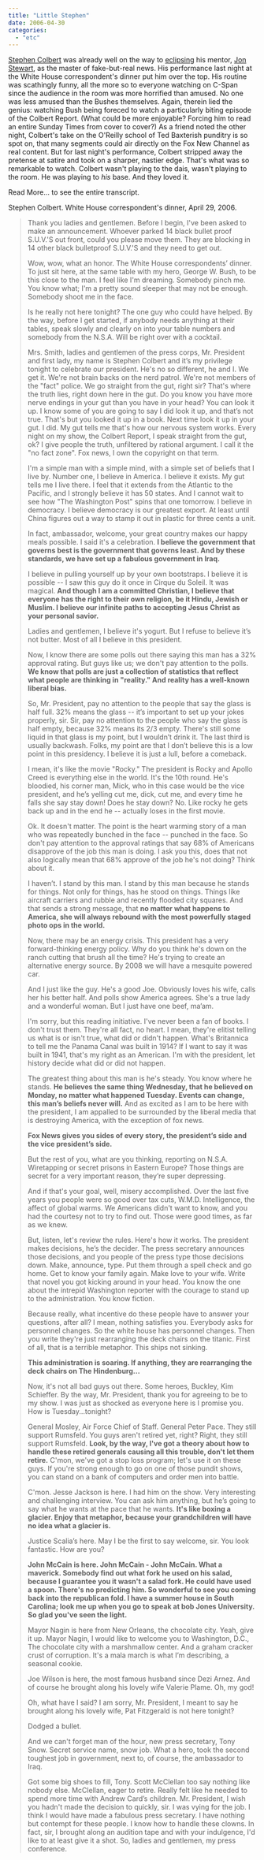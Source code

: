 ```yaml
---
title: "Little Stephen"
date: 2006-04-30
categories: 
  - "etc"
---
```


[Stephen Colbert](http://www.comedycentral.com/shows/the_colbert_report/index.jhtml) was already well on the way to [eclipsing](http://www.colbertnation.com/colbertnation/) his mentor, [Jon Stewart](http://www.comedycentral.com/shows/the_daily_show/index.jhtml), as the master of fake-but-real news. His performance last night at the White House correspondent's dinner put him over the top. His routine was scathingly funny, all the more so to everyone watching on C-Span since the audience in the room was more horrified than amused. No one was less amused than the Bushes themselves. Again, therein lied the genius: watching Bush being foreced to watch a particularly biting episode of the Colbert Report. (What could be more enjoyable? Forcing him to read an entire Sunday Times from cover to cover?) As a friend noted the other night, Colbert's take on the O'Reilly school of Ted Baxterish punditry is so spot on, that many segments could air directly on the Fox New Channel as real content. But for last night's performance, Colbert stripped away the pretense at satire and took on a sharper, nastier edge. That's what was so remarkable to watch. Colbert wasn't playing to the dais, wasn't playing to the room. He was playing to _his_ base. And they loved it.

Read More... to see the entire transcript. 

Stephen Colbert. White House correspondent's dinner, April 29, 2006.

> Thank you ladies and gentlemen. Before I begin, I've been asked to make an announcement. Whoever parked 14 black bullet proof S.U.V.'S out front, could you please move them. They are blocking in 14 other black bulletproof S.U.V.'S and they need to get out.
> 
> Wow, wow, what an honor. The White House correspondents’ dinner. To just sit here, at the same table with my hero, George W. Bush, to be this close to the man. I feel like I'm dreaming. Somebody pinch me. You know what; I'm a pretty sound sleeper that may not be enough. Somebody shoot me in the face.
> 
> Is he really not here tonight? The one guy who could have helped. By the way, before I get started, if anybody needs anything at their tables, speak slowly and clearly on into your table numbers and somebody from the N.S.A. Will be right over with a cocktail.
> 
> Mrs. Smith, ladies and gentlemen of the press corps, Mr. President and first lady, my name is Stephen Colbert and it’s my privilege tonight to celebrate our president. He's no so different, he and I. We get it. We're not brain backs on the nerd patrol. We're not members of the "fact" police. We go straight from the gut, right sir? That's where the truth lies, right down here in the gut. Do you know you have more nerve endings in your gut than you have in your head? You can look it up. I know some of you are going to say I did look it up, and that’s not true. That's but you looked it up in a book. Next time look it up in your gut. I did. My gut tells me that's how our nervous system works. Every night on my show, the Colbert Report, I speak straight from the gut, ok? I give people the truth, unfiltered by rational argument. I call it the "no fact zone". Fox news, I own the copyright on that term.
> 
> I'm a simple man with a simple mind, with a simple set of beliefs that I live by. Number one, I believe in America. I believe it exists. My gut tells me I live there. I feel that it extends from the Atlantic to the Pacific, and I strongly believe it has 50 states. And I cannot wait to see how "The Washington Post" spins that one tomorrow. I believe in democracy. I believe democracy is our greatest export. At least until China figures out a way to stamp it out in plastic for three cents a unit.
> 
> In fact, ambassador, welcome, your great country makes our happy meals possible. I said it's a celebration. **I believe the government that governs best is the government that governs least. And by these standards, we have set up a fabulous government in Iraq.**
> 
> I believe in pulling yourself up by your own bootstraps. I believe it is possible -- I saw this guy do it once in Cirque du Soleil. It was magical. **And though I am a committed Christian, I believe that everyone has the right to their own religion, be it Hindu, Jewish or Muslim. I believe our infinite paths to accepting Jesus Christ as your personal savior.**
> 
> Ladies and gentlemen, I believe it's yogurt. But I refuse to believe it’s not butter. Most of all I believe in this president.
> 
> Now, I know there are some polls out there saying this man has a 32% approval rating. But guys like us; we don't pay attention to the polls. **We know that polls are just a collection of statistics that reflect what people are thinking in "reality." And reality has a well-known liberal bias.**
> 
> So, Mr. President, pay no attention to the people that say the glass is half full. 32% means the glass -- it’s important to set up your jokes properly, sir. Sir, pay no attention to the people who say the glass is half empty, because 32% means its 2/3 empty. There's still some liquid in that glass is my point, but I wouldn’t drink it. The last third is usually backwash. Folks, my point are that I don’t believe this is a low point in this presidency. I believe it is just a lull, before a comeback.
> 
> I mean, it's like the movie "Rocky." The president is Rocky and Apollo Creed is everything else in the world. It's the 10th round. He's bloodied, his corner man, Mick, who in this case would be the vice president, and he’s yelling cut me, dick, cut me, and every time he falls she say stay down! Does he stay down? No. Like rocky he gets back up and in the end he -- actually loses in the first movie.
> 
> Ok. It doesn't matter. The point is the heart warming story of a man who was repeatedly bunched in the face -- punched in the face. So don't pay attention to the approval ratings that say 68% of Americans disapprove of the job this man is doing. I ask you this, does that not also logically mean that 68% approve of the job he's not doing? Think about it.
> 
> I haven’t. I stand by this man. I stand by this man because he stands for things. Not only for things, has he stood on things. Things like aircraft carriers and rubble and recently flooded city squares. And that sends a strong message, that **no matter what happens to America, she will always rebound with the most powerfully staged photo ops in the world.**
> 
> Now, there may be an energy crisis. This president has a very forward-thinking energy policy. Why do you think he's down on the ranch cutting that brush all the time? He's trying to create an alternative energy source. By 2008 we will have a mesquite powered car.
> 
> And I just like the guy. He's a good Joe. Obviously loves his wife, calls her his better half. And polls show America agrees. She's a true lady and a wonderful woman. But I just have one beef, ma’am.
> 
> I'm sorry, but this reading initiative. I've never been a fan of books. I don't trust them. They're all fact, no heart. I mean, they're elitist telling us what is or isn't true, what did or didn't happen. What's Britannica to tell me the Panama Canal was built in 1914? If I want to say it was built in 1941, that's my right as an American. I'm with the president, let history decide what did or did not happen.
> 
> The greatest thing about this man is he's steady. You know where he stands. **He believes the same thing Wednesday, that he believed on Monday, no matter what happened Tuesday. Events can change, this man’s beliefs never will.** And as excited as I am to be here with the president, I am appalled to be surrounded by the liberal media that is destroying America, with the exception of fox news.
> 
> **Fox News gives you sides of every story, the president’s side and the vice president’s side.**
> 
> But the rest of you, what are you thinking, reporting on N.S.A. Wiretapping or secret prisons in Eastern Europe? Those things are secret for a very important reason, they’re super depressing.
> 
> And if that's your goal, well, misery accomplished. Over the last five years you people were so good over tax cuts, W.M.D. Intelligence, the affect of global warms. We Americans didn't want to know, and you had the courtesy not to try to find out. Those were good times, as far as we knew.
> 
> But, listen, let's review the rules. Here's how it works. The president makes decisions, he’s the decider. The press secretary announces those decisions, and you people of the press type those decisions down. Make, announce, type. Put them through a spell check and go home. Get to know your family again. Make love to your wife. Write that novel you got kicking around in your head. You know the one about the intrepid Washington reporter with the courage to stand up to the administration. You know fiction.
> 
> Because really, what incentive do these people have to answer your questions, after all? I mean, nothing satisfies you. Everybody asks for personnel changes. So the white house has personnel changes. Then you write they're just rearranging the deck chairs on the titanic. First of all, that is a terrible metaphor. This ships not sinking.
> 
> **This administration is soaring. If anything, they are rearranging the deck chairs on The Hindenburg...**
> 
> Now, it's not all bad guys out there. Some heroes, Buckley, Kim Schieffer. By the way, Mr. President, thank you for agreeing to be to my show. I was just as shocked as everyone here is I promise you. How is Tuesday...tonight?
> 
> General Mosley, Air Force Chief of Staff. General Peter Pace. They still support Rumsfeld. You guys aren't retired yet, right? Right, they still support Rumsfeld. **Look, by the way, I've got a theory about how to handle these retired generals causing all this trouble, don't let them retire.** C'mon, we've got a stop loss program; let's use it on these guys. If you're strong enough to go on one of those pundit shows, you can stand on a bank of computers and order men into battle.
> 
> C'mon. Jesse Jackson is here. I had him on the show. Very interesting and challenging interview. You can ask him anything, but he’s going to say what he wants at the pace that he wants. **It's like boxing a glacier. Enjoy that metaphor, because your grandchildren will have no idea what a glacier is.**
> 
> Justice Scalia’s here. May I be the first to say welcome, sir. You look fantastic. How are you?
> 
> **John McCain is here. John McCain - John McCain. What a maverick. Somebody find out what fork he used on his salad, because I guarantee you it wasn't a salad fork. He could have used a spoon. There's no predicting him. So wonderful to see you coming back into the republican fold. I have a summer house in South Carolina; look me up when you go to speak at bob Jones University. So glad you've seen the light.**
> 
> Mayor Nagin is here from New Orleans, the chocolate city. Yeah, give it up. Mayor Nagin, I would like to welcome you to Washington, D.C., The chocolate city with a marshmallow center. And a graham cracker crust of corruption. It's a mala march is what I’m describing, a seasonal cookie.
> 
> Joe Wilson is here, the most famous husband since Dezi Arnez. And of course he brought along his lovely wife Valerie Plame. Oh, my god!
> 
> Oh, what have I said? I am sorry, Mr. President, I meant to say he brought along his lovely wife, Pat Fitzgerald is not here tonight?
> 
> Dodged a bullet.
> 
> And we can't forget man of the hour, new press secretary, Tony Snow. Secret service name, snow job. What a hero, took the second toughest job in government, next to, of course, the ambassador to Iraq.
> 
> Got some big shoes to fill, Tony. Scott McClellan too say nothing like nobody else. McClellan, eager to retire. Really felt like he needed to spend more time with Andrew Card’s children. Mr. President, I wish you hadn't made the decision to quickly, sir. I was vying for the job. I think I would have made a fabulous press secretary. I have nothing but contempt for these people. I know how to handle these clowns. In fact, sir, I brought along an audition tape and with your indulgence, I'd like to at least give it a shot. So, ladies and gentlemen, my press conference.

